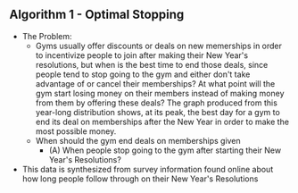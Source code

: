 ## Algorithm 1 - Optimal Stopping
*   The Problem:
    *   Gyms usually offer discounts or deals on new memerships in order to incentivize people to join after making their New Year's resolutions, but when is the best time to end those deals, since people tend to stop going to the gym and either don't take advantage of or cancel their memberships? At what point will the gym start losing money on their members instead of making money from them by offering these deals? The graph produced from this year-long distribution shows, at its peak, the best day for a gym to end its deal on memberships after the New Year in order to make the most possible money.
    *   When should the gym end deals on memberships given
        * (A) When people stop going to the gym after starting their New Year's Resolutions?
*   This data is synthesized from survey information found online about how long people follow through on their New Year's Resolutions